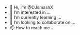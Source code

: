 - 👋 Hi, I’m @DJsmashX
- 👀 I’m interested in ...
- 🌱 I’m currently learning ...
- 💞️ I’m looking to collaborate on ...
- 📫 How to reach me ...

<!---
DJsmashX/DJsmashX is a ✨ special ✨ repository because its `README.md` (this file) appears on your GitHub profile.
You can click the Preview link to take a look at your changes.
--->
